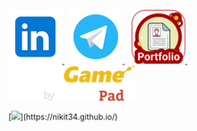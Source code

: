 <p>
  <a href="https://www.linkedin.com/in/nikitapermikov/" target="_blank">
    <img src="https://github.com/nikit34/nikit34/blob/main/media/icons8-linkedin-96.png" alt="Linkedlin" height="96"/>
  </a>
  &nbsp;
  <a href="https://t.me/nikit34" target="_blank">
    <img src="https://github.com/nikit34/nikit34/blob/main/media/icons8-telegram-96.png" alt="Telegram" height="96"/>
  </a>
  &nbsp;&nbsp;
  <a href="https://nikit34.github.io/" target="_blank">
    <img src="https://github.com/nikit34/nikit34/blob/main/media/icons8-portfolio-96.png" alt="Portfolio" height="96"/>
  </a>
  &nbsp;&nbsp;&nbsp;&nbsp;
  <a href="https://www.codingame.com/profile/bfe0d4199480884ca6803c250ede14339669463" target="_blank">
    <img src="https://github.com/nikit34/nikit34/blob/main/media/icons-codingame-96.png" alt="Codingame" height="64" top="70"/>
  </a>
</p>

[![](https://readme-typing-svg.herokuapp.com?color=%2336BCF7&lines=Click+me...)](https://nikit34.github.io/)
